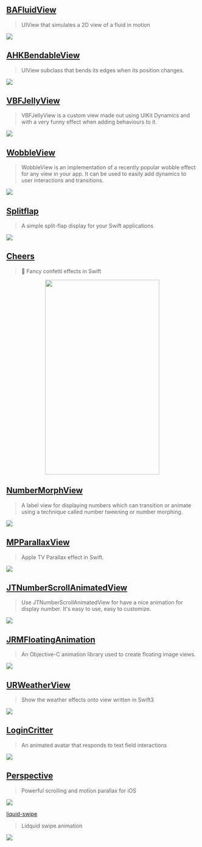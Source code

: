 [BAFluidView](https://github.com/antiguab/BAFluidView)
--
> UIView that simulates a 2D view of a fluid in motion

![](https://github.com/antiguab/BAFluidView/raw/master/readmeAssets/example6.gif)

[AHKBendableView](https://github.com/fastred/AHKBendableView)
--
> UIView subclass that bends its edges when its position changes.

![](https://raw.githubusercontent.com/fastred/AHKBendableView/master/demo.gif)

[VBFJellyView](https://github.com/victorBaro/VBFJellyView)
--
> VBFJellyView is a custom view made out using UIKit Dynamics and with a very funny effect when adding behaviours to it.

![](https://camo.githubusercontent.com/b0f5afe69dc6620e2f81f447345a67418d107933/68747470733a2f2f6431337961637572716a676172612e636c6f756466726f6e742e6e65742f75736572732f3338313133332f73637265656e73686f74732f313639343335382f7662666a656c6c79766965772e676966)

[WobbleView](https://github.com/inFullMobile/WobbleView)
--
> WobbleView is an implementation of a recently popular wobble effect for any view in your app. It can be used to easily add dynamics to user interactions and transitions.

![](https://raw.githubusercontent.com/inFullMobile/WobbleView/master/wobble.gif)

[Splitflap](https://github.com/yannickl/Splitflap)
--
> A simple split-flap display for your Swift applications

![](https://camo.githubusercontent.com/165f8472a8282065b9586b95c49a67b9dd081a00/687474703a2f2f79616e6e69636b6c6f72696f742e636f6d2f7265736f75726365732f73706c6974666c61702d6c6f676f2e676966)

[Cheers](https://github.com/hyperoslo/Cheers)
--
> 🎊 Fancy confetti effects in Swift

<div align = "center">
<img src="https://github.com/hyperoslo/Cheers/raw/master/demo.gif" width="300" height="510" />
</div>

[NumberMorphView](https://github.com/me-abhinav/NumberMorphView)
--
> A label view for displaying numbers which can transition or animate using a technique called number tweening or number morphing.

![](https://raw.githubusercontent.com/me-abhinav/NumberMorphView/dev/sample.gif)

[MPParallaxView](https://github.com/DroidsOnRoids/MPParallaxView)
--
> Apple TV Parallax effect in Swift.

![](https://camo.githubusercontent.com/91d78820f4e04385aabc4f27a4a11ae9402721a6/687474703a2f2f692e696d6775722e636f6d2f66764645517a7a2e676966)

[JTNumberScrollAnimatedView](https://github.com/jonathantribouharet/JTNumberScrollAnimatedView)
--
> Use JTNumberScrollAnimatedView for have a nice animation for display number. It's easy to use, easy to customize.

![](https://raw.githubusercontent.com/jonathantribouharet/JTNumberScrollAnimatedView/master/Screens/example.gif)

[JRMFloatingAnimation](https://github.com/carleihar/JRMFloatingAnimation)
--
> An Objective-C animation library used to create floating image views.

![](https://camo.githubusercontent.com/fd7734f7565e02f0a735c6fdeaaa75dd4bb2ebe7/687474703a2f2f692e696d6775722e636f6d2f307969617639562e676966)

[URWeatherView](https://github.com/jegumhon/URWeatherView)
-- 
> Show the weather effects onto view written in Swift3

![](https://github.com/jegumhon/URWeatherView/raw/master/Artwork/URWeather_snow.gif?raw=true)

## [LoginCritter](https://github.com/cgoldsby/LoginCritter)
> An animated avatar that responds to text field interactions

![](https://github.com/cgoldsby/LoginCritter/raw/master/assets/demo.gif)

[Perspective](https://github.com/yannickl/Perspective)
--
> Powerful scrolling and motion parallax for iOS

![](https://user-images.githubusercontent.com/798235/51496460-24cf4300-1dc0-11e9-9d6c-97d753498f5b.gif)

[liquid-swipe](https://github.com/Cuberto/liquid-swipe)
> Lidquid swipe animation

![](https://raw.githubusercontent.com/Cuberto/liquid-swipe/master/Screenshots/animation.gif)
